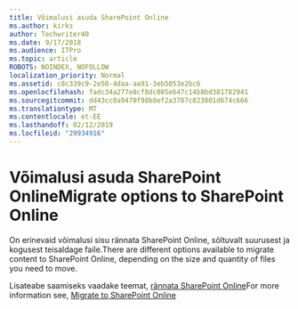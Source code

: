 ```yaml
---
title: Võimalusi asuda SharePoint Online
ms.author: kirks
author: Techwriter40
ms.date: 9/17/2018
ms.audience: ITPro
ms.topic: article
ROBOTS: NOINDEX, NOFOLLOW
localization_priority: Normal
ms.assetid: c8c339c9-2e50-4daa-aa91-3eb5053e2bc6
ms.openlocfilehash: fadc34a277e8cf8dc085e647c14b8bd381782941
ms.sourcegitcommit: dd43cc0a9470f98b8ef2a3787c823801d674c666
ms.translationtype: MT
ms.contentlocale: et-EE
ms.lasthandoff: 02/12/2019
ms.locfileid: "29934916"
---
```

# <a name="migrate-options-to-sharepoint-online"></a><span data-ttu-id="09f64-102">Võimalusi asuda SharePoint Online</span><span class="sxs-lookup"><span data-stu-id="09f64-102">Migrate options to SharePoint Online</span></span>

<span data-ttu-id="09f64-103">On erinevaid võimalusi sisu rännata SharePoint Online, sõltuvalt suurusest ja kogusest teisaldage faile.</span><span class="sxs-lookup"><span data-stu-id="09f64-103">There are different options available to migrate content to SharePoint Online, depending on the size and quantity of files you need to move.</span></span>
  
<span data-ttu-id="09f64-104">Lisateabe saamiseks vaadake teemat, [rännata SharePoint Online](https://go.microsoft.com/fwlink/?linkid-2022029)</span><span class="sxs-lookup"><span data-stu-id="09f64-104">For more information see, [Migrate to SharePoint Online](https://go.microsoft.com/fwlink/?linkid-2022029)</span></span>
  

